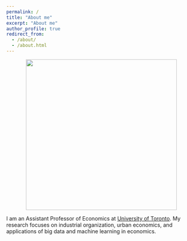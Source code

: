 ```yaml
---
permalink: /
title: "About me"
excerpt: "About me"
author_profile: true
redirect_from: 
  - /about/
  - /about.html
---
```


<center><img src="http://farhoodi.github.io/images/DSC_0790.JPG" width="400"></center>
  
  
I am an Assistant Professor of Economics at [University of Toronto](https://www.economics.utoronto.ca/index.php/index/person/person/faculty/1936). My research focuses on industrial organization, urban economics, and applications of big data and machine learning in economics. 
